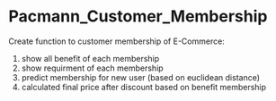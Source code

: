 # Pacmann_Customer_Membership
Create function to customer membership of E-Commerce:
1. show all benefit of each membership
2. show requirment of each membership
3. predict membership for new user (based on euclidean distance)
4. calculated final price after discount based on benefit membership
